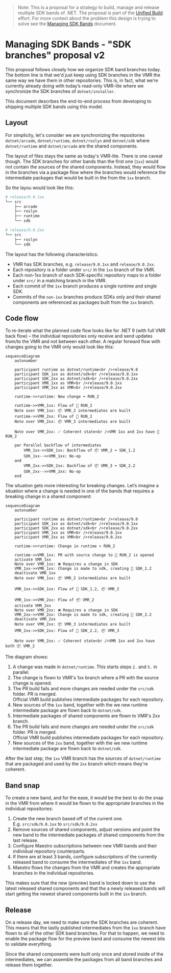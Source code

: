 > Note: This is a proposal for a strategy to build, manage and release multiple SDK bands of .NET. The proposal is part of the [Unified Build](./README.md) effort. For more context about the problem this design is trying to solve see the [Managing SDK Bands](./VMR-Managing-SDK-Bands.md) document.

# Managing SDK Bands - "SDK branches" proposal v2

This proposal follows closely how we organize SDK band branches today. The bottom line is that we'd just keep using SDK branches in the VMR the same way we have them in other repositories. This is, in fact, what we’re currently already doing with today’s read-only VMR-lite where we synchronize the SDK branches of `dotnet/installer`.

This document describes the end-to-end process from developing to shipping multiple SDK bands using this model.

## Layout

For simplicity, let's consider we are synchronizing the repositories `dotnet/arcade`, `dotnet/runtime`, `dotnet/roslyn` and `dotnet/sdk` where `dotnet/runtime` and `dotnet/arcade` are the shared components.

The layout of files stays the same as today's VMR-lite. There is one caveat though. The SDK branches for other bands than the first one (`1xx`) would not contain the sources of the shared components.
Instead, they would flow in the branches via a package flow where the branches would reference the intermediate packages that would be built in the from the `1xx` branch.

So the layou would look like this:

```sh
# release/9.0.1xx
└── src
    ├── arcade
    ├── roslyn
    ├── runtime
    └── sdk

# release/9.0.2xx
└── src
    ├── roslyn
    └── sdk
```

The layout has the following characteristics:
- VMR has SDK branches, e.g. `release/9.0.1xx` and `release/9.0.2xx`.
- Each repository is a folder under `src/` in the `1xx` branch of the VMR.
- Each non-1xx branch of each SDK-specific repository maps to a folder under `src/` in a matching branch in the VMR.
- Each commit of the `1xx` branch produces a single runtime and single SDK.
- Commits of the `non-1xx` branches produce SDKs only and their shared components are referenced as packages built from the `1xx` branch.

## Code flow

To re-iterate what the planned code flow looks like for .NET 9 (with full VMR back flow) – the individual repositories only receive and send updates from/to the VMR and not between each other. A regular forward flow with changes going to the VMR only would look like this:

```mermaid
sequenceDiagram
    autonumber

    participant runtime as dotnet/runtime<br />release/9.0
    participant SDK_1xx as dotnet/sdk<br />release/9.0.1xx
    participant SDK_2xx as dotnet/sdk<br />release/9.0.2xx
    participant VMR_1xx as VMR<br />release/9.0.1xx
    participant VMR_2xx as VMR<br />release/9.0.2xx

    runtime->>runtime: New change ➡️ RUN_2

    runtime->>VMR_1xx: Flow of 📄 RUN_2
    Note over VMR_1xx: 📦 VMR_2 intermediates are built
    runtime->>VMR_2xx: Flow of 📄 RUN_2
    Note over VMR_2xx: 📦 VMR_3 intermediates are built

    Note over VMR_2xx: ✅ Coherent state<br />VMR 1xx and 2xx have 📄 RUN_2

    par Parallel backflow of intermediates
        VMR_1xx->>SDK_1xx: Backflow of 📦 VMR_2 ➡️ SDK_1.2
        SDK_1xx-->>VMR_1xx: No-op
    and
        VMR_2xx->>SDK_2xx: Backflow of 📦 VMR_3 ➡️ SDK_2.2
        SDK_2xx-->>VMR_2xx: No-op
    end
```

The situation gets more interesting for breaking changes. Let’s imagine a situation where a change is needed in one of the bands that requires a breaking change in a shared component:

```mermaid
sequenceDiagram
    autonumber

    participant runtime as dotnet/runtime<br />release/9.0
    participant SDK_1xx as dotnet/sdk<br />release/9.0.1xx
    participant SDK_2xx as dotnet/sdk<br />release/9.0.2xx
    participant VMR_1xx as VMR<br />release/9.0.1xx
    participant VMR_2xx as VMR<br />release/9.0.2xx

    runtime->>runtime: Change in runtime ➡️ RUN_2

    runtime->>VMR_1xx: PR with source change to 📄 RUN_2 is opened
    activate VMR_1xx
    Note over VMR_1xx: ❌ Requires a change in SDK
    VMR_1xx->>VMR_1xx: Change is made to sdk, creating 📄 SDK_1.2
    deactivate VMR_1xx
    Note over VMR_1xx: 📦 VMR_2 intermediates are built

    VMR_1xx->>SDK_1xx: Flow of 📄 SDK_1.2, 📦 VMR_2

    VMR_1xx->>VMR_2xx: Flow of 📦 VMR_2
    activate VMR_2xx
    Note over VMR_2xx: ❌ Requires a change in SDK
    VMR_2xx->>VMR_2xx: Change is made to sdk, creating 📄 SDK_2.2
    deactivate VMR_2xx
    Note over VMR_2xx: 📦 VMR_3 intermediates are built
    VMR_2xx->>SDK_2xx: Flow of 📄 SDK_2.2, 📦 VMR_3

    Note over VMR_2xx: ✅ Coherent state<br />VMR 1xx and 2xx have both 📦 VMR_2
```

The diagram shows:

1. A change was made in `dotnet/runtime`. This starts steps `2.` and `5.` in parallel.
2. The change is flown to VMR's 1xx branch where a PR with the source change is opened.  
3. The PR build fails and more changes are needed under the `src/sdk` folder. PR is merged.  
   Official VMR build publishes intermediate packages for each repository.
4. New sources of the `1xx` band, together with the we new runtime intermediate package are flown back to `dotnet/sdk`.
5. Intermediate packages of shared components are flown to VMR's 2xx branch.
6. The PR build fails and more changes are needed under the `src/sdk` folder. PR is merged.  
   Official VMR build publishes intermediate packages for each repository.
7. New sources of the `2xx` band, together with the we new runtime intermediate package are flown back to `dotnet/sdk`.

After the last step, the `1xx` VMR branch has the sources of `dotnet/runtime` that are packaged and used by the `2xx` branch which means they're coherent.

## Band snap

To create a new band, and for the ease, it would be the best to do the snap in the VMR from where it would be flown to the appropriate branches in the individual repositories:

1. Create the new branch based off of the current one.  
   E.g. `src/sdk/9.0.1xx` to `src/sdk/9.0.2xx`
2. Remove sources of shared components, adjust versions and point the new band to the intermediate packages of shared components from the last release.
3. Configure Maestro subscriptions between new VMR bands and their individual repository counterparts.
4. If there are at least 3 bands, configure subscriptions of the currently released band to consume the intermediates of the `1xx` band.
5. Maestro flows the changes from the VMR and creates the appropriate branches in the individual repositories.

This makes sure that the new (preview) band is locked down to use the latest released shared components and that the a newly released bands will start getting the newest shared components built in the `1xx` branch.

## Release

On a release day, we need to make sure the SDK branches are coherent. This means that the lastly published intermediates from the `1xx` branch have flown to all of the other SDK band branches. For that to happen, we need to enable the package flow for the preview band and consume the newest bits to validate everything.

Since the shared components were built only once and stored inside of the intermediates, we can assemble the packages from all band branches and release them together.
